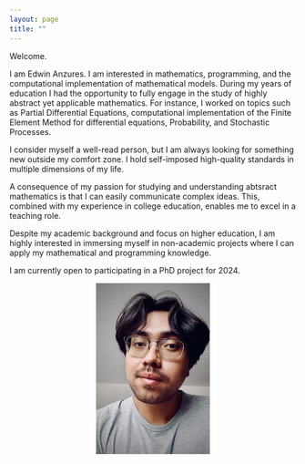 ```yaml
---
layout: page
title: ""
---
```

Welcome.

I am Edwin Anzures. I am interested in mathematics, programming, and the computational implementation of mathematical models. During my years of education I had the opportunity to fully engage in the study of highly abstract yet applicable mathematics. For instance, I worked on topics such as Partial Differential Equations, computational implementation of the Finite Element Method for differential equations, Probability, and Stochastic Processes. 

I consider myself a well-read person, but I am always looking for something new outside my comfort zone. I hold self-imposed high-quality standards in multiple dimensions of my life.

A consequence of my passion for studying and understanding abtsract mathematics is that I can  easily communicate complex ideas. This, combined with my experience in college education, enables me to excel in a teaching role.

Despite my academic background and focus on higher education, I am highly interested in immersing myself in non-academic projects where I can apply my mathematical and programming knowledge.

I am currently open to participating in a PhD project for 2024.

<div style="text-align:center;">
<img src="/assets/pictures/edwin1.jpeg" alt="Texto alternativo" width="200" height="300">
</div>



